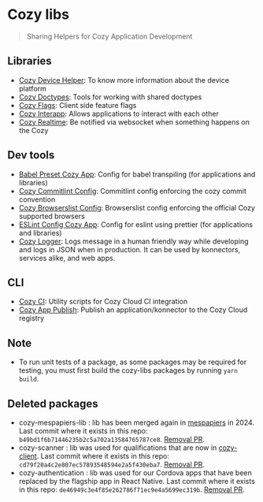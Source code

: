 # Cozy libs

> Sharing Helpers for Cozy Application Development

## Libraries

- [Cozy Device Helper](./packages/cozy-device-helper): To know more information about the device platform
- [Cozy Doctypes](./packages/cozy-doctypes): Tools for working with shared doctypes
- [Cozy Flags](./packages/cozy-flags): Client side feature flags
- [Cozy Interapp](./packages/cozy-interapp): Allows applications to interact with each other
- [Cozy Realtime](./packages/cozy-realtime): Be notified via websocket when something happens on the Cozy

## Dev tools

- [Babel Preset Cozy App](./packages/babel-preset-cozy-app): Config for babel transpiling (for applications and libraries)
- [Cozy Commitlint Config](./packages/commitlint-config-cozy): Commitlint config enforcing the cozy commit convention
- [Cozy Browserslist Config](./packages/browserslist-config-cozy): Browserslist config enforcing the official Cozy supported browsers
- [ESLint Config Cozy App](./packages/eslint-config-cozy-app): Config for eslint using prettier (for applications and libraries)
- [Cozy Logger](./packages/cozy-logger): Logs message in a human friendly way while developing and logs in JSON when in production. It can be used by konnectors, services alike, and web apps.

## CLI

- [Cozy CI](.packages/cozy-ci): Utility scripts for Cozy Cloud CI integration
- [Cozy App Publish](./packages/cozy-app-publish): Publish an application/konnector to the Cozy Cloud registry

## Note

- To run unit tests of a package, as some packages may be required for testing, you must first build the cozy-libs packages by running `yarn build`.

## Deleted packages

- cozy-mespapiers-lib : lib has been merged again in [mespapiers](https://github.com/cozy/mespapiers) in 2024. Last commit where it exists in this repo: `b49bd1f6b71446235b2c5a702a13584765787ce8`. [Removal PR](https://github.com/cozy/cozy-libs/pull/2641).
- cozy-scanner : lib was used for qualifications that are now in [cozy-client](https://github.com/cozy/cozy-client). Last commit where it exists in this repo: `cd79f20a4c2e807ec57893548594e2a5f430eba7`. [Removal PR](https://github.com/cozy/cozy-libs/pull/2649).
- cozy-authentication : lib was used for our Cordova apps that have been replaced by the flagship app in React Native. Last commit where it exists in this repo: `de46949c3e4f85e262786f71ec9e4a5699ec319b`. [Removal PR](https://github.com/cozy/cozy-libs/pull/2650).
